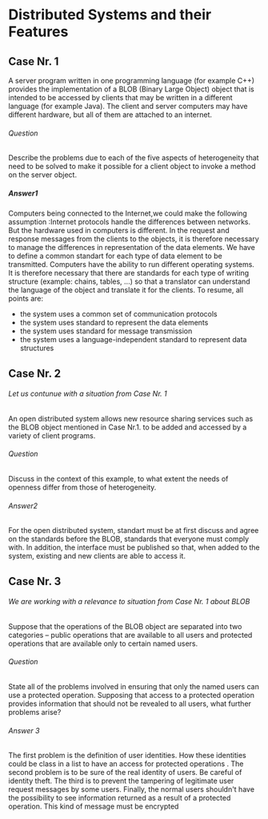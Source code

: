 # Distributed Systems and their Features
## Case Nr. 1
A server program written in one programming language (for example C++) provides the implementation of a BLOB (Binary Large Object) object that is intended to be accessed by clients that may be written in a different language (for example Java). The client and server computers may have different hardware, but all of them are attached to an internet.

###### *Question*
Describe the problems due to each of the five aspects of heterogeneity that need to be solved to make it possible for a client object to invoke a method on the server object.

##### *Answer1*
Computers being connected to the Internet,we could make the following assumption :Internet protocols handle the differences between networks.
But the hardware used in computers is different. In the request and response messages from the clients to the objects, it is therefore necessary to manage the differences in representation of the data elements.
We have to define a common standart for each type of data element to be transmitted.
Computers have the ability to run different operating systems.
It is therefore necessary that there are standards for each type of writing structure (example: chains, tables, ...) so that a translator can understand the language of the object and translate it for the clients.
To resume, all points are:
- the system uses a common set of communication protocols
- the system uses standard to represent the data elements
- the system uses standard for message transmission
- the system uses a language-independent standard to represent data structures

## Case Nr. 2
###### *Let us contunue with a situation from Case Nr. 1*
An open distributed system allows new resource sharing services such as the BLOB object mentioned in Case Nr.1. 
to be added and accessed by a variety of client programs. 
###### *Question*
Discuss in the context of this example, to what extent the needs of openness differ from those of heterogeneity.

###### *Answer2*
For the open distributed system, standart must be at first discuss and agree on the standards before the BLOB, standards that everyone must comply with.
In addition, the interface must be published so that, when added to the system, existing and new clients are able to access it.

## Case Nr. 3
###### *We are working with a relevance to situation from Case Nr. 1 about BLOB*
Suppose that the operations of the BLOB object are separated into two categories – public
operations that are available to all users and protected operations that are available only to certain
named users. 
###### *Question*
State all of the problems involved in ensuring that only the named users can use a
protected operation. Supposing that access to a protected operation provides information that
should not be revealed to all users, what further problems arise?

###### *Answer 3*
The first problem is the definition of user identities. How these identities could be class in a list to have an access for protected operations .
The second problem is to be sure of the real identity of users. Be careful of identity theft.
The third is to prevent the tampering of legitimate user request messages by some users.
Finally, the normal users shouldn't have the possibility to see information returned as a result of a protected operation. This kind of message must be encrypted
